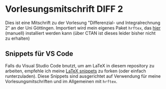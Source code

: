 # Vorlesungsmitschrift DIFF 2

Dies ist eine Mitschrift zu der Vorlesung "Differenzial- und Integralrechnung 2" an der Uni Göttingen. 
Importiert wird mein eigenes Paket `hrftex`, das [hier](https://github.com/r0uv3n/hrftex) (manuell) installiert werden kann 
(über CTAN ist dieses leider bisher nicht zu erhalten)

## Snippets für VS Code
Falls du Visual Studio Code bnutzt, um am LaTeX in diesem repository zu arbeiten, empfehle ich meine [LaTeX snippets](https://github.com/r0uv3n/latex_snippets) zu forken (oder einfach runterzuladen). Diese Snippets sind ausgerichtet auf Verwendung für meine Vorlesungsmitschriften und im Allgemeinen mit `hrftex`.
